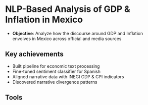 # NLP-Based Analysis of GDP & Inflation in Mexico

- **Objective**: Analyze how the discourse around GDP and Inflation envolves in Mexico across official and media sources

## Key achievements

- Built pipeline for economic text processing
- Fine-tuned sentiment classifier for Spanish
- Aligned narrative data with INEGI GDP & CPI indicators
- Discovered narrative divergence patterns

## Tools

